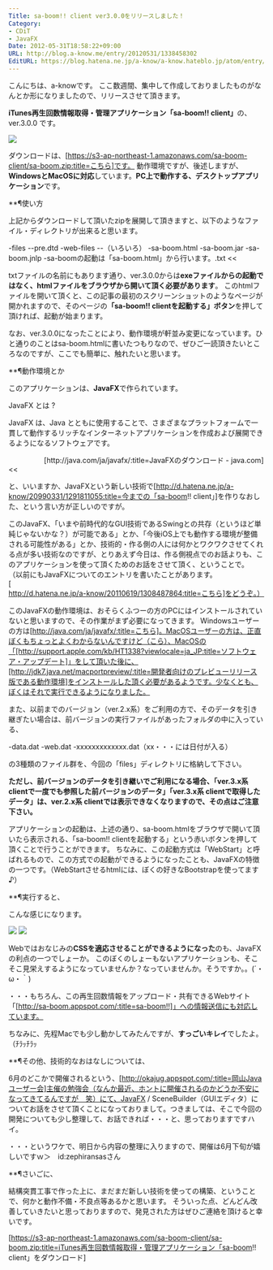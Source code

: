 ```yaml
---
Title: sa-boom!! client ver3.0.0をリリースしました！
Category:
- CDiT
- JavaFX
Date: 2012-05-31T18:58:22+09:00
URL: http://blog.a-know.me/entry/20120531/1338458302
EditURL: https://blog.hatena.ne.jp/a-know/a-know.hateblo.jp/atom/entry/12921228815727979308
---
```



こんにちは、a-knowです。
ここ数週間、集中して作成しておりましたものがなんとか形になりましたので、リリースさせて頂きます。

<span class="deco" style="font-weight:bold;">iTunes再生回数情報取得・管理アプリケーション「sa-boom!! client」</span>の、ver.3.0.0 です。



<img src="//lh6.ggpht.com/YjGBPQ4FJ-0p1tCI3bZy7hqcmbwU1E8uGc3Bn_U-XN0EgrwS62OxrNhMwwKH5EFRBOSKturBynXqJw3-sHdrSg=s720">



ダウンロードは、[https://s3-ap-northeast-1.amazonaws.com/sa-boom-client/sa-boom.zip:title=こちら]です。
動作環境ですが、後述しますが、<span class="deco" style="font-weight:bold;">WindowsとMacOSに対応</span>しています。<span class="deco" style="font-weight:bold;">PC上で動作する、デスクトップアプリケーション</span>です。



**¶使い方

上記からダウンロードして頂いたzipを展開して頂きますと、以下のようなファイル・ディレクトリが出来ると思います。


>>
-files
--pre.dtd
-web-files
--（いろいろ）
-sa-boom.html
-sa-boom.jar
-sa-boom.jnlp
-sa-boomの起動は「sa-boom.html」から行います。.txt
<<


txtファイルの名前にもあります通り、ver.3.0.0からは<span class="deco" style="font-weight:bold;">exeファイルからの起動ではなく、htmlファイルをブラウザから開いて頂く必要があります</span>。
このhtmlファイルを開いて頂くと、この記事の最初のスクリーンショットのようなページが開かれますので、そのページの<span class="deco" style="font-weight:bold;">「sa-boom!! clientを起動する」ボタン</span>を押して頂ければ、起動が始まります。

なお、ver.3.0.0になったことにより、動作環境が軒並み変更になっています。ひと通りのことはsa-boom.htmlに書いたつもりなので、ぜひご一読頂きたいところなのですが、ここでも簡単に、触れたいと思います。


**¶動作環境とか

このアプリケーションは、<span class="deco" style="font-weight:bold;">JavaFX</span>で作られています。


>>
JavaFX とは ?

JavaFX は、Java とともに使用することで、さまざまなプラットフォームで一貫して動作するリッチなインターネットアプリケーションを作成および展開できるようになるソフトウェアです。

<div align="right">[http://java.com/ja/javafx/:title=JavaFXのダウンロード - java.com]</div>
<<


と、いいますか、JavaFXという新しい技術で[http://d.hatena.ne.jp/a-know/20990331/1291811055:title=今までの「sa-boom!! client」]を作りなおした、という言い方が正しいのですが。


このJavaFX、「いまや前時代的なGUI技術であるSwingとの共存（というほど単純じゃないかな？）が可能である」とか、「今後iOS上でも動作する環境が整備される可能性がある」とか、技術的・作る側の人には何かとワクワクさせてくれる点が多い技術なのですが、とりあえず今日は、作る側視点でのお話よりも、このアプリケーションを使って頂くためのお話をさせて頂く、ということで。
（以前にもJavaFXについてのエントリを書いたことがあります。[http://d.hatena.ne.jp/a-know/20110619/1308487864:title=こちら]をどうぞ。）



このJavaFXの動作環境は、おそらくふつーの方のPCにはインストールされていないと思いますので、その作業がまず必要になってきます。
Windowsユーザーの方は[http://java.com/ja/javafx/:title=こちら]。MacOSユーザーの方は、正直ぼくもちょっとよくわからないんですけど（こら）、MacOSの「[http://support.apple.com/kb/HT1338?viewlocale=ja_JP:title=ソフトウェア・アップデート]」をして頂いた後に、[http://jdk7.java.net/macportpreview/:title=開発者向けのプレビューリリース版である動作環境]をインストールした頂く必要があるようです。少なくとも、ぼくはそれで実行できるようになりました。


また、以前までのバージョン（ver.2.x系）をご利用の方で、そのデータを引き継ぎたい場合は、前バージョンの実行ファイルがあったフォルダの中に入っている、


-data.dat
-web.dat
-xxxxxxxxxxxxx.dat（xx・・・には日付が入る）


の3種類のファイル群を、今回の「files」ディレクトリに格納して下さい。


<span class="deco" style="font-weight:bold;">ただし、前バージョンのデータを引き継いでご利用になる場合、「ver.3.x系 clientで一度でも参照した前バージョンのデータ」「ver.3.x系 clientで取得したデータ」は、ver.2.x系 clientでは表示できなくなりますので、その点はご注意下さい。</span>



アプリケーションの起動は、上述の通り、sa-boom.htmlをブラウザで開いて頂いたら表示される、「sa-boom!! clientを起動する」という赤いボタンを押して頂くことで行うことができます。
ちなみに、この起動方式は「WebStart」と呼ばれるもので、この方式での起動ができるようになったことも、JavaFXの特徴の一つです。（WebStartさせるhtmlには、ぼくの好きなBootstrapを使ってます♪）




**¶実行すると、

こんな感じになります。


<img src="//lh5.ggpht.com/GOBBoTvs97lhNWsvOMmp4-C2qc6kc66HvaF-SWB4aVi29wHnDupkj-pNReXwnvrtY9gg1Mg_OG-kxpQ_Gd9Rhg=s800">


<img src="//lh3.ggpht.com/DwjSvXACl1st5HRN66IZT94WkPnx3OylwjdU0-0fwnMWBwzEDYBFdDLRDAta7TEWBN5jvuRkWHALC7-moE2UkBM=s800">


Webではおなじみの<span class="deco" style="font-weight:bold;">CSSを適応させることができるようになった</span>のも、JavaFXの利点の一つでしょーか。
このぼくのしょーもないアプリケーションも、そこそこ見栄えするようになっていませんか？なっていませんか。そうですか。。(´・ω・｀)

・・・もちろん、この再生回数情報をアップロード・共有できるWebサイト「[http://sa-boom.appspot.com/:title=sa-boom!!]」への情報送信にも対応しています。


ちなみに、先程Macでも少し動かしてみたんですが、<span class="deco" style="font-weight:bold;">すっごいキレイ</span>でしたよ。（ﾁﾗｯﾁﾗｯ



**¶その他、技術的なおはなしについては、

6月のどこかで開催されるという、[http://okajug.appspot.com/:title=岡山Javaユーザー会]主催の勉強会（なんか最近、ホントに開催されるのかどうか不安になってきてるんですが　笑）にて、JavaFX / SceneBuilder（GUIエディタ）についてお話をさせて頂くことになっておりまして。つきましては、そこで今回の開発についても少し整理して、お話できれば・・・と、思っておりますですハイ。



・・・というワケで、明日から内容の整理に入りますので、開催は6月下旬が嬉しいですｗ＞　id:zephiransasさん



**¶さいごに、

結構突貫工事で作った上に、まだまだ新しい技術を使っての構築、ということで、何かと動作不備・不良点等あるかと思います。
そういった点、どんどん改善していきたいと思っておりますので、発見された方はぜひご連絡を頂けると幸いです。




[https://s3-ap-northeast-1.amazonaws.com/sa-boom-client/sa-boom.zip:title=iTunes再生回数情報取得・管理アプリケーション「sa-boom!! client」をダウンロード]

